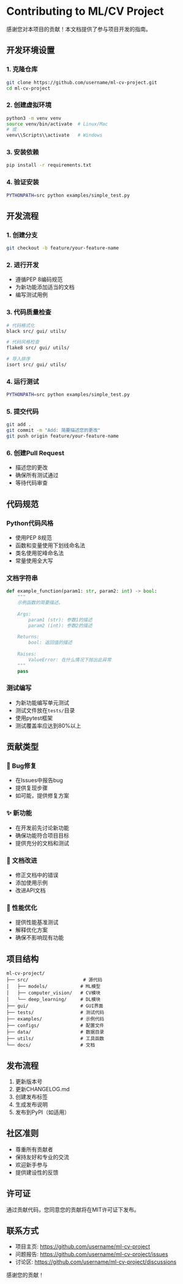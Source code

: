 # Contributing to ML/CV Project

感谢您对本项目的贡献！本文档提供了参与项目开发的指南。

## 开发环境设置

### 1. 克隆仓库
```bash
git clone https://github.com/username/ml-cv-project.git
cd ml-cv-project
```

### 2. 创建虚拟环境
```bash
python3 -m venv venv
source venv/bin/activate  # Linux/Mac
# 或
venv\\Scripts\\activate   # Windows
```

### 3. 安装依赖
```bash
pip install -r requirements.txt
```

### 4. 验证安装
```bash
PYTHONPATH=src python examples/simple_test.py
```

## 开发流程

### 1. 创建分支
```bash
git checkout -b feature/your-feature-name
```

### 2. 进行开发
- 遵循PEP 8编码规范
- 为新功能添加适当的文档
- 编写测试用例

### 3. 代码质量检查
```bash
# 代码格式化
black src/ gui/ utils/

# 代码风格检查
flake8 src/ gui/ utils/

# 导入排序
isort src/ gui/ utils/
```

### 4. 运行测试
```bash
PYTHONPATH=src python examples/simple_test.py
```

### 5. 提交代码
```bash
git add .
git commit -m "Add: 简要描述您的更改"
git push origin feature/your-feature-name
```

### 6. 创建Pull Request
- 描述您的更改
- 确保所有测试通过
- 等待代码审查

## 代码规范

### Python代码风格
- 使用PEP 8规范
- 函数和变量使用下划线命名法
- 类名使用驼峰命名法
- 常量使用全大写

### 文档字符串
```python
def example_function(param1: str, param2: int) -> bool:
    """
    示例函数的简要描述。
    
    Args:
        param1 (str): 参数1的描述
        param2 (int): 参数2的描述
        
    Returns:
        bool: 返回值的描述
        
    Raises:
        ValueError: 在什么情况下抛出此异常
    """
    pass
```

### 测试编写
- 为新功能编写单元测试
- 测试文件放在`tests/`目录
- 使用pytest框架
- 测试覆盖率应达到80%以上

## 贡献类型

### 🐛 Bug修复
- 在Issues中报告bug
- 提供复现步骤
- 如可能，提供修复方案

### ✨ 新功能
- 在开发前先讨论新功能
- 确保功能符合项目目标
- 提供充分的文档和测试

### 📖 文档改进
- 修正文档中的错误
- 添加使用示例
- 改进API文档

### 🔧 性能优化
- 提供性能基准测试
- 解释优化方案
- 确保不影响现有功能

## 项目结构

```
ml-cv-project/
├── src/                    # 源代码
│   ├── models/            # ML模型
│   ├── computer_vision/   # CV模块
│   └── deep_learning/     # DL模块
├── gui/                   # GUI界面
├── tests/                 # 测试代码
├── examples/              # 示例代码
├── configs/               # 配置文件
├── data/                  # 数据目录
├── utils/                 # 工具函数
└── docs/                  # 文档
```

## 发布流程

1. 更新版本号
2. 更新CHANGELOG.md
3. 创建发布标签
4. 生成发布说明
5. 发布到PyPI（如适用）

## 社区准则

- 尊重所有贡献者
- 保持友好和专业的交流
- 欢迎新手参与
- 提供建设性的反馈

## 许可证

通过贡献代码，您同意您的贡献将在MIT许可证下发布。

## 联系方式

- 项目主页: https://github.com/username/ml-cv-project
- 问题报告: https://github.com/username/ml-cv-project/issues
- 讨论区: https://github.com/username/ml-cv-project/discussions

感谢您的贡献！